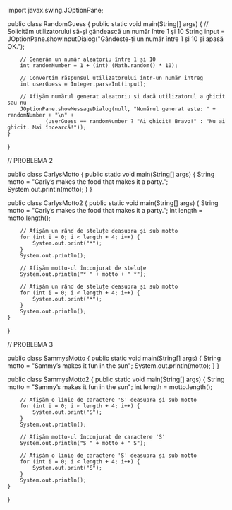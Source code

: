 
import javax.swing.JOptionPane;

public class RandomGuess {
    public static void main(String[] args) {
        // Solicităm utilizatorului să-și gândească un număr între 1 și 10
        String input = JOptionPane.showInputDialog("Gândește-ți un număr între 1 și 10 și apasă OK.");

        // Generăm un număr aleatoriu între 1 și 10
        int randomNumber = 1 + (int) (Math.random() * 10);

        // Convertim răspunsul utilizatorului într-un număr întreg
        int userGuess = Integer.parseInt(input);

        // Afișăm numărul generat aleatoriu și dacă utilizatorul a ghicit sau nu
        JOptionPane.showMessageDialog(null, "Numărul generat este: " + randomNumber + "\n" +
                (userGuess == randomNumber ? "Ai ghicit! Bravo!" : "Nu ai ghicit. Mai încearcă!"));
    }
}

// PROBLEMA 2

public class CarlysMotto {
    public static void main(String[] args) {
        String motto = "Carly’s makes the food that makes it a party.";
        System.out.println(motto);
    }
}

public class CarlysMotto2 {
    public static void main(String[] args) {
        String motto = "Carly’s makes the food that makes it a party.";
        int length = motto.length();

        // Afișăm un rând de steluțe deasupra și sub motto
        for (int i = 0; i < length + 4; i++) {
            System.out.print("*");
        }
        System.out.println();

        // Afișăm motto-ul înconjurat de steluțe
        System.out.println("* " + motto + " *");

        // Afișăm un rând de steluțe deasupra și sub motto
        for (int i = 0; i < length + 4; i++) {
            System.out.print("*");
        }
        System.out.println();
    }
}

// PROBLEMA 3

public class SammysMotto {
    public static void main(String[] args) {
        String motto = "Sammy’s makes it fun in the sun";
        System.out.println(motto);
    }
}

public class SammysMotto2 {
    public static void main(String[] args) {
        String motto = "Sammy’s makes it fun in the sun";
        int length = motto.length();

        // Afișăm o linie de caractere 'S' deasupra și sub motto
        for (int i = 0; i < length + 4; i++) {
            System.out.print("S");
        }
        System.out.println();

        // Afișăm motto-ul înconjurat de caractere 'S'
        System.out.println("S " + motto + " S");

        // Afișăm o linie de caractere 'S' deasupra și sub motto
        for (int i = 0; i < length + 4; i++) {
            System.out.print("S");
        }
        System.out.println();
    }
}

